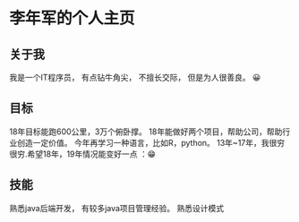 # 李年军的个人主页

## 关于我
我是一个IT程序员，
有点钻牛角尖，
不擅长交际，
但是为人很善良。
😀

## 目标
18年目标能跑600公里，3万个俯卧撑。
18年能做好两个项目，帮助公司，帮助行业创造一定价值。
今年再学习一种语言，比如R，python。
13年~17年，我很穷很穷.希望18年，19年情况能变好一点 ：😁

## 技能
熟悉java后端开发，
有较多java项目管理经验。
熟悉设计模式



